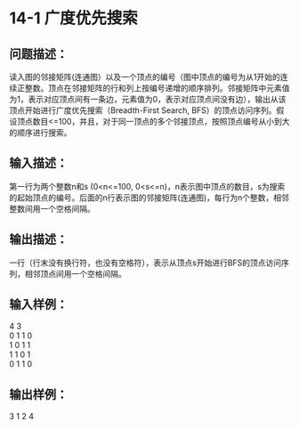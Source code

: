 # 14-1 广度优先搜索

## 问题描述：
读入图的邻接矩阵(连通图）以及一个顶点的编号（图中顶点的编号为从1开始的连续正整数。顶点在邻接矩阵的行和列上按编号递增的顺序排列。邻接矩阵中元素值为1，表示对应顶点间有一条边，元素值为0，表示对应顶点间没有边），输出从该顶点开始进行广度优先搜索（Breadth-First Search, BFS）的顶点访问序列。假设顶点数目<=100，并且，对于同一顶点的多个邻接顶点，按照顶点编号从小到大的顺序进行搜索。
## 输入描述：
第一行为两个整数n和s (0<n<=100, 0<s<=n)，n表示图中顶点的数目，s为搜索的起始顶点的编号。后面的n行表示图的邻接矩阵(连通图)，每行为n个整数，相邻整数间用一个空格间隔。
## 输出描述：
一行（行末没有换行符，也没有空格符），表示从顶点s开始进行BFS的顶点访问序列，相邻顶点间用一个空格间隔。
## 输入样例：
4 3</br>
0 1 1 0</br>
1 0 1 1</br>
1 1 0 1</br>
0 1 1 0</br>
## 输出样例：
3 1 2 4